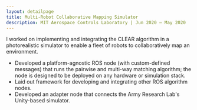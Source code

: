 ```yaml
---
layout: detailpage
title: Multi-Robot Collaborative Mapping Simulator
description: MIT Aerospace Controls Laboratory | Jun 2020 — May 2020
---
```


I worked on implementing and integrating the CLEAR algorithm in a photorealistic simulator to enable a fleet of robots to collaboratively map an environment.
* Developed a platform-agnostic ROS node (with custom-defined messages) that runs the pairwise and multi-way matching algorithm; the node is designed to be deployed on any hardware or simulation stack.
* Laid out framework for developing and integrating other ROS algorithm nodes.
* Developed an adapter node that connects the Army Research Lab's Unity-based simulator.
